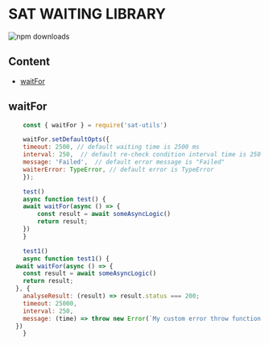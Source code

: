 # SAT WAITING LIBRARY

![npm downloads](https://img.shields.io/npm/dm/sat-wait.svg?style=flat-square)

## Content

- [waitFor](#waitfor)

## waitFor

```js
	const { waitFor } = require('sat-utils')

	waitFor.setDefaultOpts({
  	timeout: 2500, // default waiting time is 2500 ms
  	interval: 250,	// default re-check condition interval time is 250 ms
  	message: 'Failed',	// default error message is "Failed"
  	waiterError: TypeError,	// default error is TypeError
	});

	test()
	async function test() {
  	await waitFor(async () => {
  		const result = await someAsyncLogic()
  		return result;
  	})
	}

	test1()
	async function test1() {
  await waitFor(async () => {
  	const result = await someAsyncLogic()
  	return result;
  }, {
  	analyseResult: (result) => result.status === 200;
  	timeout: 25000,
  	interval: 250,
  	message: (time) => throw new Error(`My custom error throw function with time ${time}`)
  })
	}
```
